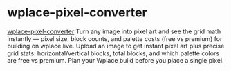 # wplace-pixel-converter
[wplace-pixel-converter](https://wplacepixel.com/) Turn any image into  pixel art and see the grid math instantly — pixel size, block counts, and palette costs (free vs premium) for building on wplace.live.
Upload an image to get instant pixel art plus precise grid stats: horizontal/vertical blocks, total blocks, and which palette colors are free vs premium. Plan your Wplace build before you place a single pixel.


